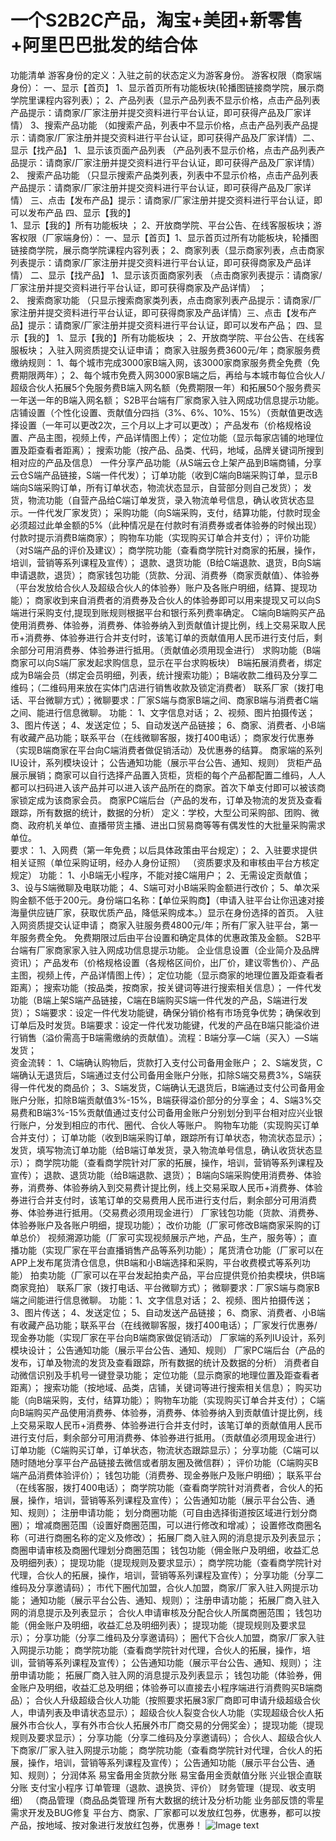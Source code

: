 # 一个S2B2C产品，淘宝+美团+新零售+阿里巴巴批发的结合体
功能清单 游客身份的定义：入驻之前的状态定义为游客身份。
游客权限（商家端身份）：
一、显示【首页】
1、显示首页所有功能板块(轮播图链接商学院，展示商学院里课程内容列表）；
2、产品列表（显示产品列表不显示价格，点击产品列表产品提示：请商家/厂家注册并提交资料进行平台认证，即可获得产品及厂家详情） 
3、搜索产品功能 （如搜索产品，列表中不显示价格，点击产品列表产品提示：请商家/厂家注册并提交资料进行平台认证，即可获得产品及厂家详情）二、显示【找产品】
1、显示该页面产品列表 （产品列表不显示价格，点击产品列表产品提示：请商家/厂家注册并提交资料进行平台认证，即可获得产品及厂家详情） 
2、 搜索产品功能 （只显示搜索产品类列表，列表中不显示价格，点击产品列表产品提示：请商家/厂家注册并提交资料进行平台认证，即可获得产品及厂家详情）
三、点击【发布产品】提示：请商家/厂家注册并提交资料进行平台认证，即可以发布产品
四、显示【我的】  
1、显示【我的】所有功能板块 ；
2、开放商学院、平台公告、在线客服板块；游客权限（厂家端身份）：
一、显示【首页】1、显示首页过所有功能板块，轮播图链接商学院，展示商学院课程内容列表；
2、商家列表（显示商家列表，点击商家列表提示：请商家/厂家注册并提交资料进行平台认证，即可获得商家及产品详情）
二、显示【找产品】 
1、显示该页面商家列表 （点击商家列表提示：请商家/厂家注册并提交资料进行平台认证，即可获得商家及产品详情） ；  
2、 搜索商家功能 （只显示搜索商家类列表，点击商家列表产品提示：请商家/厂家注册并提交资料进行平台认证，即可获得商家及产品详情）三、点击【发布产品】提示：请商家/厂家注册并提交资料进行平台认证，即可以发布产品；
四、显示【我的】 1、显示【我的】所有功能板块 ；
 2、开放商学院、平台公告、在线客服板块；
 入驻入网资质提交认证申请； 商家入驻服务费3600元/年；商家服务费缴纳规则：
  1、每个城市完成3000家B端入网，该3000家商家服务费全免费（免费期限两年）；
  2、每个城市免费入网3000家B端之后，再给与本城市每位合伙人/超级合伙人拓展5个免服务费B端入网名额（免费期限一年）和拓展50个服务费买一年送一年的B端入网名额；   S2B平台端有厂家商家入驻入网成功信息提示功能。 
 店铺设置（个性化设置、贡献值分四挡（3%、6%、10%、15%）（贡献值更改选择设置（一年可以更改2次，三个月以上才可以更改）； 产品发布（价格规格设置、产品主图，视频上传，产品详情图上传）； 定位功能（显示每家店铺的地理位置及距查看者距离）；
 搜索功能（按产品、品类、代码，地域，品牌关键词所搜到相对应的产品及信息） 一件分享产品功能（从S端云仓上架产品到B端商铺，分享云仓S端产品链接，S端一件代发）； 订单功能（收到C端向B端采购订单，显示B端向S端采购订单，所有订单状态，物流状态显示，自营部分则自己发货）； 发货，物流功能（自营产品给C端订单发货，录入物流单号信息，确认收货状态显示。一件代发厂家发货）；
 采购功能（向S端采购，支付，结算功能，付款时现金必须超过此单金额的5%（此种情况是在付款时有消费券或者体验券的时候出现）付款时提示消费B端商家）；
 购物车功能（实现购买订单合并支付）； 
 评价功能（对S端产品的评价及建议）； 
 商学院功能（查看商学院针对商家的拓展，操作，培训，营销等系列课程及宣传）；
 退款、退货功能（B给C端退款、退货，B向S端申请退款，退货）； 
 商家钱包功能（货款、分润、消费券（商家贡献值）、体验券（平台发放给合伙人及超级合伙人的体验券）账户及各账户明细，结算、提现功能）；
 商家收到来自消费者的消费券及合伙人的体验券即可以用来提现又可以向S端进行采购支付,提现到账规则根据平台和银行系列费率确定。
  C端向B端购买产品使用消费券、体验券，消费券、体验券纳入到贡献值计提比例，线上交易采取人民币+消费券、体验券进行合并支付时，该笔订单的贡献值用人民币进行支付后，剩余部分可用消费券、体验券进行抵用。（贡献值必须用现金进行） 
  求购功能（B端商家可以向S端厂家发起求购信息，显示在平台求购板块） 
  B端拓展消费者，绑定成为B端会员（绑定会员明细，列表，统计搜索功能）； 
  B端收款二维码及分享二维码；（二维码用来放在实体门店进行销售收款及锁定消费者） 联系厂家（拨打电话、平台微聊方式）；微聊要求：厂家S端与商家B端之间、商家B端与消费者C端之间、能进行信息微聊。
 功能：
 1、文字信息对话； 
 2、视频、图片拍摄传送；
 3、图片传送；
 4、发送定位；
 5、自动发送产品链接；
 6、商家、消费者、小B端有收藏产品功能；联系平台（在线微聊客服，拨打400电话）； 
 商家发行优惠券（实现B端商家在平台向C端消费者做促销活动）及优惠券的结算。 
 商家端的系列IU设计，系列模块设计； 
 公告通知功能（展示平台公告、通知、规则） 
 货柜产品展示展销；商家可以自行选择产品置入货柜，货柜的每个产品都配置二维码，人人都可以扫码进入该产品并可以进入该产品所在的商家。首次下单支付即可以被该商家锁定成为该商家会员。 
 商家PC端后台（产品的发布，订单及物流的发货及查看跟踪，所有数据的统计，数据的分析） 定义：学校，大型公司采购部、团购、微商、政府机关单位、直播带货主播、进出口贸易商等等有偶发性的大批量采购需求单位。  
 要求： 
 1、入网费（第一年免费；以后具体政策由平台规定）；
 2、入驻要求提供相关证照（单位采购证明，经办人身份证照） （资质要求及和审核由平台方核定规定）
 功能： 
 1、小B端无小程序，不能对接C端用户；
  2、无需设定贡献值；
  3、设与S端微聊及电联功能； 
   4、S端可对小B端采购金额进行改价；
   5、单次采购金额不低于200元。身份端口名称：【单位采购商】（申请入驻平台让你迅速对接海量供应链厂家，获取优质产品，降低采购成本。）显示在身份选择的首页。
	入驻入网资质提交认证申请； 商家入驻服务费4800元/年；所有厂家入驻平台，第一年服务费全免。 免费期限过后由平台设置和确定具体的优惠政策及金额。   S2B平台端有厂家商家家入驻入网成功信息提示功能。 
	企业信息设置（企业简介及品牌资讯）； 
	产品发布（价格规格设置（各规格区间价，出厂价，建议零售价）、产品主图，视频上传，产品详情图上传）； 
	定位功能（显示商家的地理位置及距查看者距离）； 搜索功能（按品类，按商家，按关键词等进行搜索相关信息）； 
	一件代发功能（B端上架S端产品链接，C端在B端购买S端一件代发的产品，S端进行发货）；
	S端要求：设定一件代发功能键，确保分销价格有市场竞争优势；确保收到订单后及时发货。B端要求：设定一件代发功能键，代发的产品在B端只能溢价进行销售（溢价需高于B端需缴纳的贡献值）。流程：B端分享—C端（买入）—S端发货；   
	资金流转： 
	1、C端确认购物后，货款打入支付公司备用金账户； 
	2、S端发货，C端确认无退货后，S端通过支付公司备用金账户分账，扣除S端交易费3%，S端获得一件代发的商品价；
	3、S端发货，C端确认无退货后，B端通过支付公司备用金账户分账，扣除B端贡献值3%-15%，B端获得溢价部分的分享金；
	 4、S端3%交易费和B端3%-15%贡献值通过支付公司备用金账户分别划分到平台相对应兴业银行账户，分发到相应的市代、圈代、合伙人等账户。 
	 购物车功能（实现购买订单合并支付）； 订单功能（收到B端采购订单，跟踪所有订单状态，物流状态显示）； 
	 发货，填写物流订单功能（给B端订单发货，录入物流单号信息，确认收货状态显示）； 
	 商学院功能（查看商学院针对厂家的拓展，操作，培训，营销等系列课程及宣传）； 
	 退款、退货功能（给B端退款、退货）； 
	 B端向S端采购使用消费券、体验券，消费券、体验券纳入到交易费计提比例，线上交易采取人民币+消费券、体验券进行合并支付时，该笔订单的交易费用人民币进行支付后，剩余部分可用消费券、体验券进行抵用。（交易费必须用现金进行） 
	 厂家钱包功能（货款、消费券、体验券账户及各账户明细，提现功能）； 
	 改价功能（厂家可修改B端商家采购的订单总价） 视频溯源功能（厂家可实现视频展示产地，产品，生产，服务等）； 
	 直播功能（实现厂家在平台直播销售产品等系列功能）； 
	 尾货清仓功能（厂家可以在APP上发布尾货清仓信息，供B端和小B端选择和采购，平台收费模式等系列功能） 
	 拍卖功能（厂家可以在平台发起拍卖产品，平台应提供竞价拍卖模块，供B端商家竞拍） 联系厂家（拨打电话、平台微聊方式）；
	 微聊要求：厂家S端与商家B端之间能进行信息微聊。
	 功能：1、文字信息对话； 
	 2、视频、图片拍摄传送；
	 3、图片传送；
	 4、发送定位；
	 5、自动发送产品链接；
	 6、商家、消费者、小B端有收藏产品功能；联系平台（在线微聊客服，拨打400电话）； 
	 厂家发行优惠券/现金券功能（实现厂家在平台向B端商家做促销活动）
	 厂家端的系列IU设计，系列模块设计； 
	 公告通知功能（展示平台公告、通知、规则） 
	 厂家PC端后台（产品的发布，订单及物流的发货及查看跟踪，所有数据的统计及数据的分析） 
	 消费者自动微信识别及手机号一键登录功能； 
	 定位功能（显示商家的地理位置及距查看者距离）；
	 搜索功能（按地域、品类，店铺，关键词等进行搜索相关信息）； 
	 购买功能（向B端采购，支付，结算功能）； 
	 购物车功能（实现购买订单合并支付）；
	 C端向B端购买产品使用消费券、体验券，消费券、体验券纳入到贡献值计提比例，线上交易采取人民币+消费券、体验券进行合并支付时，该笔订单的贡献值用人民币进行支付后，剩余部分可用消费券、体验券进行抵用。（贡献值必须用现金进行）
	 订单功能（C端购买订单，订单状态，物流状态跟踪显示）；
	 分享功能（C端可以随时随地分享平台产品链接去微信或者朋友圈及微信群）；
	 评价功能（C端购买B端产品消费体验评价）；
	 钱包功能（消费券、现金券账户及账户明细）；
	 联系平台（在线客服，拨打400电话）；
	 商学院功能（查看商学院针对消费者，合伙人的拓展，操作，培训，营销等系列课程及宣传）；
	 公告通知功能（展示平台公告、通知、规则）； 注册申请功能； 划分商圈功能（可自由选择街道按区域进行划分商圈）；
	 增减商圈范围（设置好商圈范围，可以进行修改和增减）； 
	 设置修改商圈名称（可进行商圈名称的定义及修改）； 拓展厂商入驻入网的消息提示及列表显示； 
	 商圈申请审核及商圈代理划分商圈范围； 钱包功能（佣金账户及明细，收益汇总及明细列表）； 提现功能（提现规则及要求显示）；
	 商学院功能（查看商学院针对代理，合伙人的拓展，操作，培训，营销等系列课程及宣传）； 
	 分享功能（分享二维码及分享邀请码）； 
	 市代下圈代加盟，合伙人加盟，商家/厂家入驻入网提示功能； 
	 通知功能（展示平台公告、通知、规则）； 
	 注册申请功能；
	  拓展厂商入驻入网的消息提示及列表显示；
	 合伙人申请审核及分配合伙人所属商圈范围；
	 钱包功能（佣金账户及明细，收益汇总及明细列表）； 
	 提现功能（提现规则及要求显示）； 
	 分享功能（分享二维码及分享邀请码）；
	  圈代下合伙人加盟，商家/厂家入驻入网提示功能； 
	 商学院功能（查看商学院针对代理，合伙人的拓展，操作，培训，营销等系列课程及宣传）； 
	 公告通知功能（展示平台公告、通知、规则）； 注册申请功能；
	  拓展厂商入驻入网的消息提示及列表显示； 
	  钱包功能（体验券，佣金账户及明细，收益汇总及明细；体验券可以直接去小程序端进行消费购买B端商品）； 
	  合伙人升级超级合伙人功能（按照要求拓展3家厂商即可申请升级超级合伙人，申请列表及申请状态显示）；
	   超级合伙人裂变合伙人功能（实现超级合伙人拓展外市合伙人，享有外市合伙人拓展外市厂商交易的分佣奖金）； 
	   提现功能（提现规则及要求显示）； 分享功能（分享二维码及分享邀请码）； 合伙人、超级合伙人下商家/厂家入驻入网提示功能； 
	   商学院功能（查看商学院针对代理，合伙人的拓展，操作，培训，营销等系列课程及宣传）； 
	   公告通知功能（展示平台公告、通知、规则）； 
	   分润体系 易宝备用金货款分账 易宝备用金贡献值分账 兴业银企直联分账 支付宝小程序
		订单管理（退款、退换货、评价） 财务管理（提现、收支明细）
		（商品管理（商品品类管理 所有大数据的统计及分析功能 业务部反馈的零星需求开发及BUG修复 平台方、商家、厂家都可以发放红包券，优惠券，都可以按产品，按地域、按对象进行发放红包券，优惠券！
		![Image text](https://github.com/mcwenzai/shanghutong-b2c/screenshots/1.png)

